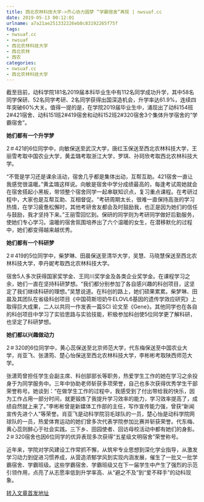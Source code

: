 ```yaml
---
title: 西北农林科技大学->齐心协力圆梦 “学霸宿舍”再现 | nwsuaf.cc
date: 2019-05-13 00:12:01
urlname: a7a21ae251332226eb0c83192265f75f
tags: 
- nwsuaf.cc
- nwsuaf
- 西北农林科技大学
- 西北农林
- 西农
categories:
- nwsuaf.cc
- 西北农林科技大学
---
```



截至目前，动科学院181名2019届本科毕业生中有112名同学成功升学，其中58名同学保研、52名同学考研、2名同学获得出国深造机会，升学率达61.9%，连续四年突破60%大关。值得一提的是，在学院2019届毕业生中，涌现出了动科154班2#421宿舍、动科151班2#419宿舍和动科152班2#320宿舍3个集体升学宿舍的“学霸宿舍”。

**她们都有一个升学梦**

2＃421的6位同学中，向敏保送至武汉大学，唐红玉保送至西北农林科技大学，王丽雪考取中国农业大学，黄孟璐考取浙江大学，罗琪、孙珂欣考取西北农林科技大学。

“不管是学习还是课余活动，宿舍几乎都是集体出动，互帮互助。421宿舍一直让我感觉很温暖。”黄孟璐这样说。向敏是宿舍中学分成绩最高的，每逢考试周她就会在宿舍搭起小黑板，带领整个宿舍同学一起串联知识点，复习重点课程。在考研过程中，大家也是互帮互助、互相督促。“考研周期太长，很难一直保持高涨的学习热情，在学习疲惫松懈时，其他考研舍友都会及时鼓励我，也正是因为她们的信任与鼓励，我才坚持下来。”王丽雪回忆到。保研的同学则为考研同学做好后勤服务，使她们专心学习。温暖的宿舍氛围培养出了六个温暖的女生，在潜移默化的过程中，她们都变得越来越优秀。

**她们都有一个科研梦**

2＃419的5位同学中，柴梦琳、田晨保送至清华大学，吴慧、马晓慧保送至西北农林科技大学，李丹妮考取西北农林科技大学。

宿舍5人多次获得国家奖学金、王同川奖学金及各类企业奖学金。在课程学习之余，她们一直在坚持科研梦想。“我们都分别参加了各自感兴趣的科创项目，这坚定了我们继续科研的理想。”吴慧说道。在科创的路上，她们硕果累累。柴梦琳、田晨及其团队在省级科创项目《中国荷斯坦奶牛ELOVL6基因的遗传学效应研究》上取得巨大成果，二人以共同一作发表一篇SCI 论文至《Gene》。其他同学也在各自的科创项目中学习了实验思路与实验技能，积极参加科创使5位同学更了解科研，也坚定了科研梦想。

**她们都以兴趣做动力**

2＃320的6位同学中，黄心蕊保送至北京师范大学，代东梅保送至中国农业大学，肖亚飞、张潇筠、楚心怡保送至西北农林科技大学，李彬彬考取陕西师范大学。

张潇筠曾担任学生会副主席、科创部部长等职务，热爱学生工作的她在学习之余投身于为同学服务中。三年中协助老师斩获多项荣誉，自己也多次获得优秀学生干部荣誉称号。她谈到：“在做学生工作的过程中，我感受到了付出带给我的快乐，因为工作占用一部分时间，就更锻炼了我提升学习效率的能力，学习效率提高了，成绩自然就上来了。”李彬彬曾是新媒体工作部的主任，写作宣传能力强，曾获“新闻宣传先进个人”等荣誉。肖亚飞是动科学院羽毛球队的一员，楚心怡是动科学院网球队的一员，热爱体育运动的她们曾多次代表学院参加比赛并斩获荣誉。代东梅、黄心蕊则醉心于社会实践。三下乡、田园使者、回访母校活动中都有她们的身影。2＃320宿舍也因6位同学的优异表现多次获得“五星级文明宿舍”荣誉称号。

近年来，学院对学风建设工作常抓不懈，从筑牢专业思想到深化学业指导，从激发学习动力到促进习惯养成，从营造浓郁学风到实现内涵发展，催生了一批又一批学霸宿舍、学霸班级。这些学霸宿舍、学霸班级又在下一届学生中产生了强烈的示范引领作用，点亮了从志愿率低到升学率高、从“避之不及”到“爱不释手”的动科现象。





[转入文章首发地址](https://news.nwsuaf.edu.cn/xnxw/89436.htm)